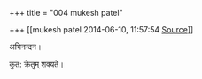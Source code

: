 +++
title = "004 mukesh patel"

+++
[[mukesh patel	2014-06-10, 11:57:54 [Source](https://groups.google.com/g/samskrita/c/zxuKY3lFMhU)]]



अभिनन्दन।

  
कुत: क्रेतुम् शक्यते।

